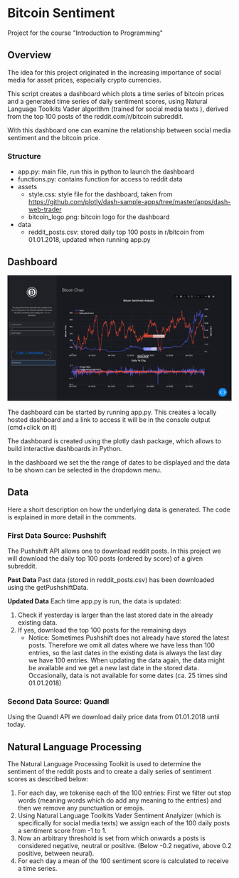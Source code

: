 # Bitcoin Sentiment
 Project for the course "Introduction to Programming"

## Overview
The idea for this project originated in the increasing importance of social media for asset prices, especially crypto currencies. 

This script creates a dashboard which plots a time series of bitcoin prices and a generated time series of daily sentiment scores, using Natural Language Toolkits Vader algorithm (trained for social media texts ), derived from the top 100 posts of the reddit.com/r/bitcoin subreddit. 

With this dashboard one can examine the relationship between social media sentiment and the bitcoin price.

### Structure
* app.py: main file, run this in python to launch the dashboard
* functions.py: contains function for access to reddit data
* assets
	* style.css: style file for the dashboard, taken from https://github.com/plotly/dash-sample-apps/tree/master/apps/dash-web-trader
	* bitcoin_logo.png: bitcoin logo for the dashboard
* data
	* reddit_posts.csv: stored daily top 100 posts in r/bitcoin from 01.01.2018, updated when running app.py


## Dashboard
![Alt text](/assets/preview.png)

The dashboard can be started by running app.py. This creates a locally hosted dashboard and a link to access it will be in the console output (cmd+click on it)

The dashboard is created using the plotly dash package, which allows to build interactive dashboards in Python.

In the dashboard we set the the range of dates to be displayed and the data to be shown can be selected in the dropdown menu.

## Data
Here a short description on how the underlying data is generated. The code is explained in more detail in the comments. 

### First Data Source: Pushshift
The Pushshift API allows one to download reddit posts. In this project we will download the daily top 100 posts (ordered by score) of a given subreddit. 

**Past Data**
Past data (stored in reddit_posts.csv) has been downloaded using the getPushshiftData.

**Updated Data**
Each time app.py is run, the data is updated: 
1. Check if yesterday is larger than the last stored date in the already existing data. 
2. If yes, download the top 100 posts for the remaining days
	* Notice: Sometimes Pushshift does not already have stored the latest posts. Therefore we omit all dates where we have less than 100 entries, so the last dates in the existing data is always the last day we have 100 entries. When updating the data again, the data might be available and we get a new last date in the stored data. Occasionally, data is not available for some dates (ca. 25 times sind 01.01.2018)

### Second Data Source: Quandl
Using the Quandl API we download daily price data from 01.01.2018 until today.

## Natural Language Processing 
The Natural Language Processing Toolkit is used to determine the sentiment of the reddit posts and to create a daily series of sentiment scores as described below:

1. For each day, we tokenise each of the 100 entries: First we filter out stop words (meaning words which do add any meaning to the entries) and then we remove any punctuation or emojis. 
2. Using Natural Language Toolkits Vader Sentiment Analyizer (which is specifically for social media texts) we assign each of the 100 daily posts a sentiment score from -1 to 1.
3. Now an arbitrary threshold is set from which onwards a posts is considered negative, neutral or positive. (Below -0.2 negative, above 0.2 positive, between neural).
4. For each day a mean of the 100 sentiment score is calculated to receive a time series.

